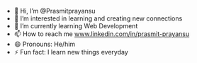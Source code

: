 - 👋 Hi, I’m @Prasmitprayansu
- 👀 I’m interested in learning and creating new connections
- 🌱 I’m currently learning Web Development
- 📫 How to reach me www.linkedin.com/in/prasmit-prayansu
- 😄 Pronouns: He/him
- ⚡ Fun fact: I learn new things everyday

<!---
Prasmitprayansu/Prasmitprayansu is a ✨ special ✨ repository because its `README.md` (this file) appears on your GitHub profile.
You can click the Preview link to take a look at your changes.
--->
